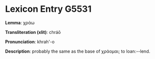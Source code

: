 # Lexicon Entry G5531

**Lemma**: χράω

**Transliteration (xlit)**: chráō

**Pronunciation**: khrah'-o

**Description**:
probably the same as the base of χράομαι; to loan:--lend.
